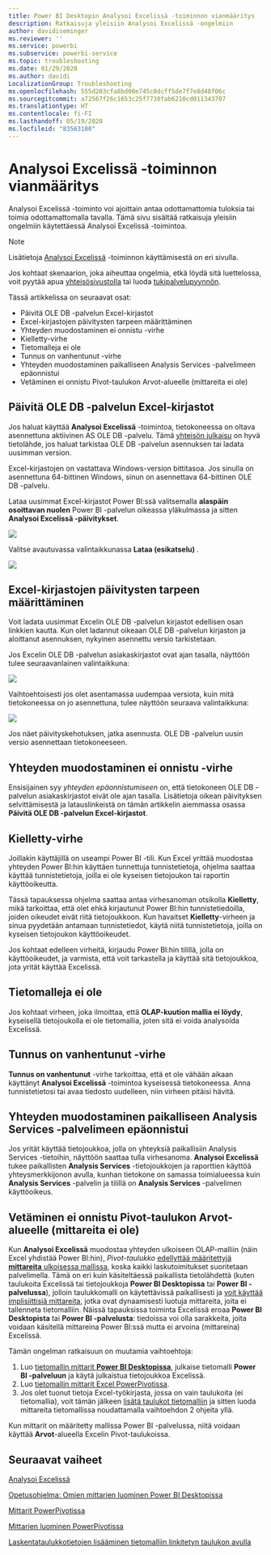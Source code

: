 ```yaml
---
title: Power BI Desktopin Analysoi Excelissä -toiminnon vianmääritys
description: Ratkaisuja yleisiin Analysoi Excelissä -ongelmiin
author: davidiseminger
ms.reviewer: ''
ms.service: powerbi
ms.subservice: powerbi-service
ms.topic: troubleshooting
ms.date: 01/29/2020
ms.author: davidi
LocalizationGroup: Troubleshooting
ms.openlocfilehash: 555d203cfa8bd00e745c0dcff5de7f7e8d48f06c
ms.sourcegitcommit: a72567f26c1653c25f7730fab6210cd011343707
ms.translationtype: HT
ms.contentlocale: fi-FI
ms.lasthandoff: 05/19/2020
ms.locfileid: "83563180"
---
```

# <a name="troubleshooting-analyze-in-excel"></a>Analysoi Excelissä -toiminnon vianmääritys

Analysoi Excelissä -toiminto voi ajoittain antaa odottamattomia tuloksia tai toimia odottamattomalla tavalla. Tämä sivu sisältää ratkaisuja yleisiin ongelmiin käytettäessä Analysoi Excelissä -toimintoa.

> [!NOTE]
> Lisätietoja [Analysoi Excelissä](service-analyze-in-excel.md) -toiminnon käyttämisestä on eri sivulla.
> 
> Jos kohtaat skenaarion, joka aiheuttaa ongelmia, etkä löydä sitä luettelossa, voit pyytää apua [yhteisösivustolla](https://community.powerbi.com/) tai luoda [tukipalvelupyynnön](https://powerbi.microsoft.com/support/).
> 
> 

Tässä artikkelissa on seuraavat osat:

* Päivitä OLE DB -palvelun Excel-kirjastot
* Excel-kirjastojen päivitysten tarpeen määrittäminen
* Yhteyden muodostaminen ei onnistu -virhe
* Kielletty-virhe
* Tietomalleja ei ole
* Tunnus on vanhentunut -virhe
* Yhteyden muodostaminen paikalliseen Analysis Services -palvelimeen epäonnistui
* Vetäminen ei onnistu Pivot-taulukon Arvot-alueelle (mittareita ei ole)

## <a name="update-excel-libraries-for-the-ole-db-provider"></a>Päivitä OLE DB -palvelun Excel-kirjastot
Jos haluat käyttää **Analysoi Excelissä** -toimintoa, tietokoneessa on oltava asennettuna aktiivinen AS OLE DB -palvelu. Tämä [yhteisön julkaisu](https://community.powerbi.com/t5/Service/Analyze-in-Excel-Initialization-of-the-data-source-failed/m-p/30837#M8081) on hyvä tietolähde, jos haluat tarkistaa OLE DB -palvelun asennuksen tai ladata uusimman version.

Excel-kirjastojen on vastattava Windows-version bittitasoa. Jos sinulla on asennettuna 64-bittinen Windows, sinun on asennettava 64-bittinen OLE DB -palvelu.

Lataa uusimmat Excel-kirjastot Power BI:ssä valitsemalla **alaspäin osoittavan nuolen** Power BI -palvelun oikeassa yläkulmassa ja sitten **Analysoi Excelissä -päivitykset**.

![](media/desktop-troubleshooting-analyze-in-excel/tshoot-analyze-excel_1.png)

Valitse avautuvassa valintaikkunassa **Lataa (esikatselu)** .

![](media/desktop-troubleshooting-analyze-in-excel/tshoot-analyze-excel_2.png)

## <a name="determining-whether-you-need-to-update-your-excel-libraries"></a>Excel-kirjastojen päivitysten tarpeen määrittäminen
Voit ladata uusimmat Excelin OLE DB -palvelun kirjastot edellisen osan linkkien kautta. Kun olet ladannut oikeaan OLE DB -palvelun kirjaston ja aloittanut asennuksen, nykyinen asennettu versio tarkistetaan.

Jos Excelin OLE DB -palvelun asiakaskirjastot ovat ajan tasalla, näyttöön tulee seuraavanlainen valintaikkuna:

![](media/desktop-troubleshooting-analyze-in-excel/troubleshoot-analyze-excel_3.png)

Vaihtoehtoisesti jos olet asentamassa uudempaa versiota, kuin mitä tietokoneessa on jo asennettuna, tulee näyttöön seuraava valintaikkuna:

![](media/desktop-troubleshooting-analyze-in-excel/troubleshoot-analyze-excel_2.png)

Jos näet päivityskehotuksen, jatka asennusta. OLE DB -palvelun uusin versio asennettaan tietokoneeseen.

## <a name="connection-cannot-be-made-error"></a>Yhteyden muodostaminen ei onnistu -virhe
Ensisijainen syy *yhteyden epäonnistumiseen* on, että tietokoneen OLE DB -palvelun asiakaskirjastot eivät ole ajan tasalla. Lisätietoja oikean päivityksen selvittämisestä ja latauslinkeistä on tämän artikkelin aiemmassa osassa **Päivitä OLE DB -palvelun Excel-kirjastot**.

## <a name="forbidden-error"></a>Kielletty-virhe
Joillakin käyttäjillä on useampi Power BI -tili. Kun Excel yrittää muodostaa yhteyden Power BI:hin käyttäen tunnettuja tunnistetietoja, ohjelma saattaa käyttää tunnistetietoja, joilla ei ole kyseisen tietojoukon tai raportin käyttöoikeutta.

Tässä tapauksessa ohjelma saattaa antaa virhesanoman otsikolla **Kielletty**, mikä tarkoittaa, että olet ehkä kirjautunut Power BI:hin tunnistetiedoilla, joiden oikeudet eivät riitä tietojoukkoon. Kun havaitset **Kielletty**-virheen ja sinua pyydetään antamaan tunnistetiedot, käytä niitä tunnistetietoja, joilla on kyseisen tietojoukon käyttöoikeudet.

Jos kohtaat edelleen virheitä, kirjaudu Power BI:hin tilillä, jolla on käyttöoikeudet, ja varmista, että voit tarkastella ja käyttää sitä tietojoukkoa, jota yrität käyttää Excelissä.

## <a name="no-data-models"></a>Tietomalleja ei ole
Jos kohtaat virheen, joka ilmoittaa, että **OLAP-kuution mallia ei löydy**, kyseisellä tietojoukolla ei ole tietomallia, joten sitä ei voida analysoida Excelissä.

## <a name="token-expired-error"></a>Tunnus on vanhentunut -virhe
**Tunnus on vanhentunut** -virhe tarkoittaa, että et ole vähään aikaan käyttänyt **Analysoi Excelissä** -toimintoa kyseisessä tietokoneessa. Anna tunnistetietosi tai avaa tiedosto uudelleen, niin virheen pitäisi hävitä.

## <a name="unable-to-access-on-premises-analysis-services"></a>Yhteyden muodostaminen paikalliseen Analysis Services -palvelimeen epäonnistui
Jos yrität käyttää tietojoukkoa, jolla on yhteyksiä paikallisiin Analysis Services -tietoihin, näyttöön saattaa tulla virhesanoma. **Analysoi Excelissä** tukee paikallisten **Analysis Services** -tietojoukkojen ja raporttien käyttöä yhteysmerkkijonon avulla, kunhan tietokone on samassa toimialueessa kuin **Analysis Services** -palvelin ja tilillä on **Analysis Services** -palvelimen käyttöoikeus.

## <a name="cant-drag-anything-to-the-pivottable-values-area-no-measures"></a>Vetäminen ei onnistu Pivot-taulukon Arvot-alueelle (mittareita ei ole)
Kun **Analysoi Excelissä** muodostaa yhteyden ulkoiseen OLAP-malliin (näin Excel yhdistää Power BI:hin), *Pivot-taulukko* [edellyttää määritettyjä **mittareita** ulkoisessa mallissa](https://support.microsoft.com/kb/234700), koska kaikki laskutoimitukset suoritetaan palvelimella. Tämä on eri kuin käsiteltäessä paikallista tietolähdettä (kuten taulukoita Excelissä tai tietojoukkoja **Power BI Desktopissa** tai **Power BI -palvelussa**), jolloin taulukkomalli on käytettävissä paikallisesti ja [voit käyttää implisiittisiä mittareita](https://support.microsoft.com/en-us/office/measures-in-power-pivot-86484821-a324-4da3-803b-82fd2e5033f4), jotka ovat dynaamisesti luotuja mittareita, joita ei tallenneta tietomalliin. Näissä tapauksissa toiminta Excelissä eroaa **Power BI Desktopista** tai **Power BI -palvelusta**: tiedoissa voi olla sarakkeita, joita voidaan käsitellä mittareina Power BI:ssä mutta ei arvoina (mittareina) Excelissä.

Tämän ongelman ratkaisuun on muutamia vaihtoehtoja:

1. Luo [tietomallin mittarit **Power BI Desktopissa**](../transform-model/desktop-tutorial-create-measures.md), julkaise tietomalli **Power BI -palveluun** ja käytä julkaistua tietojoukkoa Excelissä.
2. Luo [tietomallin mittarit Excel PowerPivotissa](https://support.office.com/article/Create-a-Measure-in-Power-Pivot-d3cc1495-b4e5-48e7-ba98-163022a71198).
3. Jos olet tuonut tietoja Excel-työkirjasta, jossa on vain taulukoita (ei tietomallia), voit tämän jälkeen [lisätä taulukot tietomalliin](https://support.office.com/article/Add-worksheet-data-to-a-Data-Model-using-a-linked-table-d3665fc3-99b0-479d-ba09-a37640f5be42) ja sitten luoda mittareita tietomallissa noudattamalla vaihtoehdon 2 ohjeita yllä.

Kun mittarit on määritetty mallissa Power BI -palvelussa, niitä voidaan käyttää **Arvot**-alueella Excelin Pivot-taulukoissa.

## <a name="next-steps"></a>Seuraavat vaiheet
[Analysoi Excelissä](service-analyze-in-excel.md)

[Opetusohjelma: Omien mittarien luominen Power BI Desktopissa](../transform-model/desktop-tutorial-create-measures.md)

[Mittarit PowerPivotissa](https://support.microsoft.com/en-us/office/measures-in-power-pivot-86484821-a324-4da3-803b-82fd2e5033f4)

[Mittarien luominen PowerPivotissa](https://support.office.com/article/Create-a-Measure-in-Power-Pivot-d3cc1495-b4e5-48e7-ba98-163022a71198)

[Laskentataulukkotietojen lisääminen tietomalliin linkitetyn taulukon avulla](https://support.office.com/article/Add-worksheet-data-to-a-Data-Model-using-a-linked-table-d3665fc3-99b0-479d-ba09-a37640f5be42)
